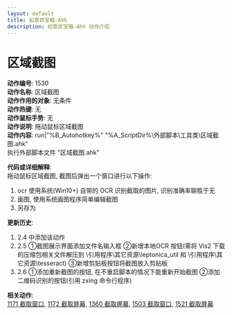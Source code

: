 ```yaml
---
layout: default
title: 如意百宝箱-Ahk
description: 如意百宝箱-Ahk 动作介绍
---
```

<link rel="stylesheet" href="../actions/css/atom-one-light.min.css">
<script src="../actions/js/highlight.min.js"></script>
<script>hljs.highlightAll();</script>

# [](#header-2) 区域截图
**动作编号**: 1530  
**动作名称**: 区域截图  
**动作作用的对象**: 无条件  
**动作热键**: 无  
**动作鼠标手势**: 无  
**动作说明**: 拖动鼠标区域截图  
**动作内容**: run|"%B_Autohotkey%" "%A_ScriptDir%\外部脚本\工具类\区域截图.ahk"  
执行外部脚本文件 "区域截图.ahk"  

**代码或详细解释**:  
拖动鼠标区域截图, 截图后弹出一个窗口进行以下操作:
1. ocr 使用系统(Win10+) 自带的 OCR 识别截取的图片, 识别准确率聊胜于无  
2. 画图, 使用系统画图程序简单编辑截图  
3. 另存为  

**更新历史**:  
1. 2.4 中添加该动作  
2. 2.5 ①截图展示界面添加文件名输入框 ②新增本地OCR 按钮(需将 Vis2 下载的压缩包相关文件解压到 \引用程序\其它资源\leptonica_util 和 \引用程序\其它资源\tesseract) ③新增剪贴板按钮将截图放入剪贴板  
3. 2.6 ①添加重新截图的按钮, 在不重启脚本的情况下能重新开始截图  ②添加二维码识别的按钮(引用 zxing 命令行程序)

**相关动作**:  
[1171 截取窗口](1171.md), [1172 截取屏幕](1172.md), [1360 截取屏幕](1360.md), [1503 截取窗口](1503.md), [1521 截取屏幕](1521.md)